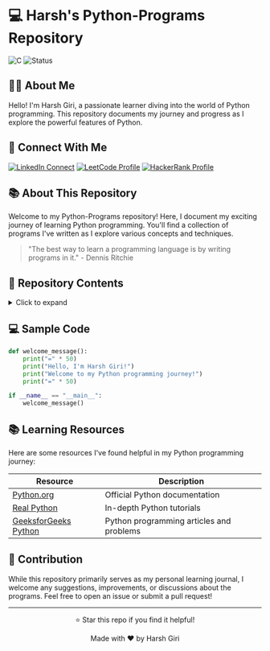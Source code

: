 # 💻 Harsh's Python-Programs Repository

![C](https://img.shields.io/badge/Python-Learning-green?style=for-the-badge&logo=python)
![Status](https://img.shields.io/badge/Status-LEARNING-brightgreen?style=for-the-badge)

## 👨‍💻 About Me

Hello! I'm Harsh Giri, a passionate learner diving into the world of Python programming. This repository documents my journey and progress as I explore the powerful features of Python.

## 🔗 Connect With Me

[![LinkedIn Connect](https://img.shields.io/badge/LinkedIn-Connect-blue?style=for-the-badge&logo=linkedin)](https://linkedin.com/in/harsh-giri-92b5032a4)
[![LeetCode Profile](https://img.shields.io/badge/LeetCode-Profile-orange?style=for-the-badge&logo=leetcode)](https://leetcode.com/u/Harsh-Giri/)
[![HackerRank Profile](https://img.shields.io/badge/HackerRank-Profile-green?style=for-the-badge&logo=hackerrank)](https://www.hackerrank.com/profile/giri_harsh)

## 📚 About This Repository

Welcome to my Python-Programs repository! Here, I document my exciting journey of learning Python programming. You'll find a collection of programs I've written as I explore various concepts and techniques.

> "The best way to learn a programming language is by writing programs in it." - Dennis Ritchie

## 📂 Repository Contents
<details>
<summary>Click to expand</summary>

```
python-programs/
├── basics/
│   ├── variables/
│   ├── data_types/
│   ├── loops/
│   └── functions/
├── intermediate/
│   ├── oop/
│   ├── file_handling/
│   └── error_handling/
├── projects/
└── practice/
```
</details>

## 💻 Sample Code

```python
def welcome_message():
    print("=" * 50)
    print("Hello, I'm Harsh Giri!")
    print("Welcome to my Python programming journey!")
    print("=" * 50)

if __name__ == "__main__":
    welcome_message()
```

## 📚 Learning Resources

Here are some resources I've found helpful in my Python programming journey:

| Resource | Description |
|----------|-------------|
| [Python.org](https://python.org) | Official Python documentation |
| [Real Python](https://realpython.com) | In-depth Python tutorials |
| [GeeksforGeeks Python](https://www.geeksforgeeks.org/python-programming-language/) | Python programming articles and problems |

## 💝 Contribution

While this repository primarily serves as my personal learning journal, I welcome any suggestions, improvements, or discussions about the programs. Feel free to open an issue or submit a pull request!


---

<div align="center">


⭐ Star this repo if you find it helpful!

Made with ❤️ by Harsh Giri

</div>
